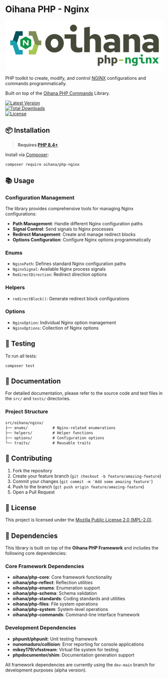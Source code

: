 # Oihana PHP - Nginx

[![Oihana PHP Nginx](https://raw.githubusercontent.com/BcommeBois/oihana-php-nginx/main/assets/images/oihana-php-nginx-logo-inline-512x160.png)](https://github.com/BcommeBois/oihana-php-nginx)

PHP toolkit to create, modify, and control [NGINX](https://nginx.org/) configurations and commands programmatically.

Built on top of the [Oihana PHP Commands](https://github.com/BcommeBois/oihana-php-commands/) Library.

[![Latest Version](https://img.shields.io/packagist/v/oihana/php-nginx.svg?style=flat-square)](https://packagist.org/packages/oihana/php-nginx)  
[![Total Downloads](https://img.shields.io/packagist/dt/oihana/php-nginx.svg?style=flat-square)](https://packagist.org/packages/oihana/php-nginx)  
[![License](https://img.shields.io/packagist/l/oihana/php-nginx.svg?style=flat-square)](LICENSE)

## 📦 Installation

> **Requires [PHP 8.4+](https://php.net/releases/)**

Install via [Composer](https://getcomposer.org):

```shell
composer require oihana/php-nginx
```

## 📚 Usage

### Configuration Management

The library provides comprehensive tools for managing Nginx configurations:

- **Path Management**: Handle different Nginx configuration paths
- **Signal Control**: Send signals to Nginx processes
- **Redirect Management**: Create and manage redirect blocks
- **Options Configuration**: Configure Nginx options programmatically

### Enums

- `NginxPath`: Defines standard Nginx configuration paths
- `NginxSignal`: Available Nginx process signals
- `RedirectDirection`: Redirect direction options

### Helpers

- `redirectBlock()`: Generate redirect block configurations

### Options

- `NginxOption`: Individual Nginx option management
- `NginxOptions`: Collection of Nginx options

## 🧪 Testing

To run all tests:

```shell
composer test
```

## 📖 Documentation

For detailed documentation, please refer to the source code and test files in the `src/` and `tests/` directories.

### Project Structure

```
src/oihana/nginx/
├── enums/           # Nginx-related enumerations
├── helpers/         # Helper functions
├── options/         # Configuration options
└── traits/          # Reusable traits
```

## 🤝 Contributing

1. Fork the repository
2. Create your feature branch (`git checkout -b feature/amazing-feature`)
3. Commit your changes (`git commit -m 'Add some amazing feature'`)
4. Push to the branch (`git push origin feature/amazing-feature`)
5. Open a Pull Request

## 📄 License

This project is licensed under the [Mozilla Public License 2.0 (MPL-2.0)](https://www.mozilla.org/en-US/MPL/2.0/).

## 🔗 Dependencies

This library is built on top of the **Oihana PHP Framework** and includes the following core dependencies:

### Core Framework Dependencies

- **oihana/php-core**: Core framework functionality
- **oihana/php-reflect**: Reflection utilities
- **oihana/php-enums**: Enumeration support
- **oihana/php-schema**: Schema validation
- **oihana/php-standards**: Coding standards and utilities
- **oihana/php-files**: File system operations
- **oihana/php-system**: System-level operations
- **oihana/php-commands**: Command-line interface framework

### Development Dependencies

- **phpunit/phpunit**: Unit testing framework
- **nunomaduro/collision**: Error reporting for console applications
- **mikey179/vfsstream**: Virtual file system for testing
- **phpdocumentor/shim**: Documentation generation support

All framework dependencies are currently using the `dev-main` branch for development purposes (alpha version).
